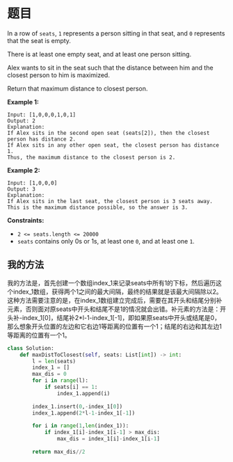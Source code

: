 # 题目

In a row of `seats`, `1` represents a person sitting in that seat, and `0` represents that the seat is empty. 

There is at least one empty seat, and at least one person sitting.

Alex wants to sit in the seat such that the distance between him and the closest person to him is maximized. 

Return that maximum distance to closest person.

**Example 1:**

```
Input: [1,0,0,0,1,0,1]
Output: 2
Explanation: 
If Alex sits in the second open seat (seats[2]), then the closest person has distance 2.
If Alex sits in any other open seat, the closest person has distance 1.
Thus, the maximum distance to the closest person is 2.
```

**Example 2:**

```
Input: [1,0,0,0]
Output: 3
Explanation: 
If Alex sits in the last seat, the closest person is 3 seats away.
This is the maximum distance possible, so the answer is 3.
```

 

**Constraints:**

- `2 <= seats.length <= 20000`
- `seats` contains only 0s or 1s, at least one `0`, and at least one `1`.

## 我的方法

我的方法是，首先创建一个数组index_1来记录seats中所有1的下标，然后遍历这个index_1数组，获得两个1之间的最大间隔，最终的结果就是该最大间隔除以2。这种方法需要注意的是，在index_1数组建立完成后，需要在其开头和结尾分别补元素，否则面对原seats中开头和结尾不是1的情况就会出错。补元素的方法是：开头补-index_1[0]，结尾补2*l-1-index_1[-1]，即如果原seats中开头或结尾是0，那么想象开头位置的左边和它右边1等距离的位置有一个1；结尾的右边和其左边1等距离的位置有一个1。

```python
class Solution:
    def maxDistToClosest(self, seats: List[int]) -> int:
        l = len(seats)
        index_1 = []
        max_dis = 0
        for i in range(l):
            if seats[i] == 1:
                index_1.append(i)
                
        index_1.insert(0,-index_1[0])
        index_1.append(2*l-1-index_1[-1])
        
        for i in range(1,len(index_1)):
            if index_1[i]-index_1[i-1] > max_dis:
                max_dis = index_1[i]-index_1[i-1]
                
        return max_dis//2
```

